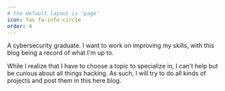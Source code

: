 ```yaml
---
# the default layout is 'page'
icon: fas fa-info-circle
order: 4
---
```


A cybersecurity graduate. I want to work on improving my skills, with this blog being a record of what I'm up to.

While I realize that I have to choose a topic to specialize in, I can't help but be curious about all things hacking. As such, I will try to do all kinds of projects and post them in this here blog.
